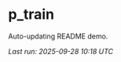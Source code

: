 # p_train

Auto-updating README demo.

<!--START_SECTION:status-->
_Last run: 2025-09-28 10:18 UTC_
<!--END_SECTION:status-->

























































































































































































































































































































































































































































































































































































































































































































































































































































































































